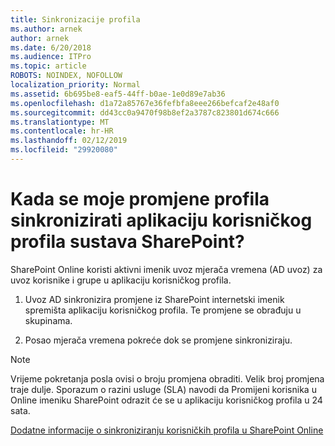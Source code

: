 ```yaml
---
title: Sinkronizacije profila
ms.author: arnek
author: arnek
ms.date: 6/20/2018
ms.audience: ITPro
ms.topic: article
ROBOTS: NOINDEX, NOFOLLOW
localization_priority: Normal
ms.assetid: 6b695be8-eaf5-44ff-b0ae-1e0d89e7ab36
ms.openlocfilehash: d1a72a85767e36fefbfa8eee266befcaf2e48af0
ms.sourcegitcommit: dd43cc0a9470f98b8ef2a3787c823801d674c666
ms.translationtype: MT
ms.contentlocale: hr-HR
ms.lasthandoff: 02/12/2019
ms.locfileid: "29920080"
---
```

# <a name="when-do-my-profile-changes-sync-to-the-sharepoint-user-profile-application"></a>Kada se moje promjene profila sinkronizirati aplikaciju korisničkog profila sustava SharePoint?

SharePoint Online koristi aktivni imenik uvoz mjerača vremena (AD uvoz) za uvoz korisnike i grupe u aplikaciju korisničkog profila. 
  
1. Uvoz AD sinkronizira promjene iz SharePoint internetski imenik spremišta aplikaciju korisničkog profila. Te promjene se obrađuju u skupinama.
    
2. Posao mjerača vremena pokreće dok se promjene sinkroniziraju.
    
> [!NOTE]
> Vrijeme pokretanja posla ovisi o broju promjena obraditi. Velik broj promjena traje dulje. Sporazum o razini usluge (SLA) navodi da Promijeni korisnika u Online imeniku SharePoint odrazit će se u aplikaciju korisničkog profila u 24 sata. 
  
[Dodatne informacije o sinkroniziranju korisničkih profila u SharePoint Online](https://go.microsoft.com/fwlink/?linkid=875671)
  

